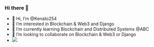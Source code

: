 ### Hi there 👋
- 👋 Hi, I’m @Kenato254
- 👀 I’m interested in Blockchain & Web3 and Django
- 🌱 I’m currently learning Blockchain and Distributed Systems @ABC
- 👯 I’m looking to collaborate on Blockchain & Web3 or Django
- ![](https://komarev.com/ghpvc/?username=Kenato254&color=blue&style=plastic)
<!--
**Kenato254/Kenato254** is a ✨ _special_ ✨ repository because its `README.md` (this file) appears on your GitHub profile.

Here are some ideas to get you started:

- 🔭 I’m currently working on ...
- 🌱 I’m currently learning ...
- 👯 I’m looking to collaborate on ...
- 🤔 I’m looking for help with ...
- 💬 Ask me about ...
- 📫 How to reach me: ...
- 😄 Pronouns: ...
- ⚡ Fun fact: ...
-->

